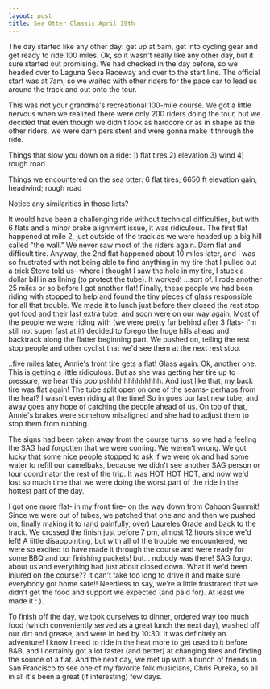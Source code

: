 ```yaml
---
layout: post
title: Sea Otter Classic April 19th 
---
```


The day started like any other day: get up at 5am, get into cycling gear and get ready to ride 100 miles. Ok, so it wasn't really like any other day, but it sure started out promising. We had checked in the day before, so we headed over to Laguna Seca Raceway and over to the start line. The official start was at 7am, so we waited with other riders for the pace car to lead us around the track and out onto the tour.

This was not your grandma's recreational 100-mile course. We got a little nervous when we realized there were only 200 riders doing the tour, but we decided that even though we didn't look as hardcore or as in shape as the other riders, we were darn persistent and were gonna make it through the ride. 

Things that slow you down on a ride: 1) flat tires 2) elevation 3) wind 4) rough road

Things we encountered on the sea otter: 6 flat tires; 6650 ft elevation gain; headwind; rough road

Notice any similarities in those lists?

It would have been a challenging ride without technical difficulties, but with 6 flats and a minor brake alignment issue, it was ridiculous. The first flat happened at mile 2, just outside of the track as we were headed up a big hill called "the wall."  We never saw most of the riders again. Darn flat and difficult tire. Anyway, the 2nd flat happened about 10 miles later, and I was so frustrated with not being able to find anything in my tire that I pulled out a trick Steve told us- where i thought I saw the hole in my tire, I stuck a dollar bill in as lining (to protect the tube). It worked! ...sort of. I rode another 25 miles or so before I got another flat! Finally, these people we had been riding with stopped to help and found the tiny pieces of glass responsible for all that trouble. We made it to lunch just before they closed the rest stop, got food and their last extra tube, and soon were on our way again. Most of the people we were riding with (we were pretty far behind after 3 flats- I'm still not super fast at it) decided to forego the huge hills ahead and backtrack along the flatter beginning part. We pushed on, telling the rest stop people and other cyclist that we'd see them at the next rest stop. 

..five miles later, Annie's front tire gets a flat! Glass again. Ok, another one. This is getting a little ridiculous. But as she was getting her tire up to pressure, we hear this *pop* pshhhhhhhhhhhhh.  And just like that, my back tire was flat again! The tube split open on one of the seams- perhaps from the heat? I wasn't even riding at the time! So in goes our last new tube, and away goes any hope of catching the people ahead of us. On top of that, Annie's brakes were somehow misaligned and she had to adjust them to stop them from rubbing.

The signs had been taken away from the course turns, so we had a feeling the SAG had forgotten that we were coming. We weren't wrong. We got lucky that some nice people stopped to ask if we were ok and had some water to refill our camelbaks, because we didn't see another SAG person or tour coordinator the rest of the trip. It was HOT HOT HOT, and now we'd lost so much time that we were doing the worst part of the ride in the hottest part of the day. 

I got one more flat- in my front tire- on the way down from Cahoon Summit! Since we were out of tubes, we patched that one and  and then we pushed on, finally making it to (and painfully, over) Laureles Grade and back to the track. We crossed the finish just before 7 pm, almost 12 hours since we'd left! A little disappointing, but with all of the trouble we encountered, we were so excited to have made it through the course and were ready for some BBQ and our finishing packets! but... nobody was there! SAG forgot about us and everything had just about closed down. What if we'd been injured on the course?? It can't take too long to drive it and make sure everybody got home safe!! Needless to say, we're a little frustrated that we didn't get the food and support we expected (and paid for). At least we made it : ).

To finish off the day, we took ourselves to dinner, ordered way too much food (which conveniently served as a great lunch the next day), washed off our dirt and grease, and were in bed by 10:30. It was definitely an adventure! I know I need to ride in the heat more to get used to it before B&B, and I certainly got a lot faster (and better) at changing tires and finding the source of a flat. And the next day, we met up with a bunch of friends in San Francisco to see one of my favorite folk musicians, Chris Pureka, so all in all it's been a great (if interesting) few days.
